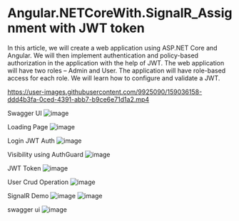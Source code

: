 # Angular.NETCoreWith.SignalR_Assignment with JWT token
In this article, we will create a web application using ASP.NET Core and Angular. We will then implement authentication and policy-based authorization in the application with the help of JWT. The web application will have two roles – Admin and User. The application will have role-based access for each role. We will learn how to configure and validate a JWT.



https://user-images.githubusercontent.com/9925090/159036158-ddd4b3fa-0ced-4391-abb7-b9ce6e71d1a2.mp4



Swagger UI
![image](https://user-images.githubusercontent.com/9925090/159000567-131d5117-3a02-43a2-a8ac-928596e2dd66.png)


Loading Page
![image](https://user-images.githubusercontent.com/9925090/158735235-28736374-0729-4d0d-8756-2cb3428b3cc2.png)

Login JWT Auth
![image](https://user-images.githubusercontent.com/9925090/158735288-8e38f1ad-9a46-49ac-a492-23a3844f232f.png)

Visibility using AuthGuard
![image](https://user-images.githubusercontent.com/9925090/158735359-878afba3-889e-427f-9426-1b93f147e092.png)

JWT Token
![image](https://user-images.githubusercontent.com/9925090/158735429-13302614-ecb4-4468-8eac-622ce4f159ed.png)

User Crud Operation
![image](https://user-images.githubusercontent.com/9925090/159000711-bdc85942-56e8-471e-af82-184709864156.png)


SignalR Demo
![image](https://user-images.githubusercontent.com/9925090/158735463-af42f9df-8d61-4a6c-a172-fed33d4acbf6.png)
![image](https://user-images.githubusercontent.com/9925090/158735512-e97cf18a-2184-4385-97cb-d0fe5aa23ecc.png)

swagger ui
![image](https://user-images.githubusercontent.com/9925090/158745069-e3fac47f-0cdc-4e17-a54a-fe92e04d5142.png)


